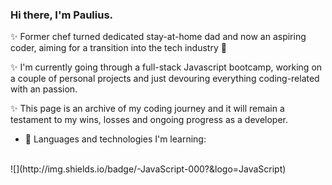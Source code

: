 ### Hi there, I'm Paulius.

✨ Former chef turned dedicated stay-at-home dad and now an aspiring coder, aiming for a transition into the tech industry :raised_hands:
<br />

✨ I'm currently going through a full-stack Javascript bootcamp, working on a couple of personal projects and just devouring everything coding-related with an passion.

✨ This page is an archive of my coding journey and it will remain a testament to my wins, losses and ongoing progress as a developer.


- 🌱 Languages and technologies I'm learning:
<br />
![](http://img.shields.io/badge/-JavaScript-000?&logo=JavaScript)